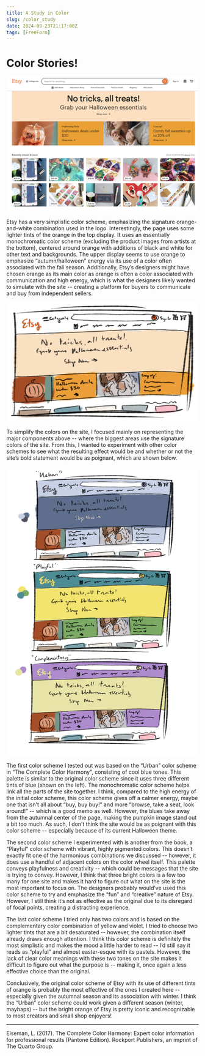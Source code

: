 ```yaml
---
title: A Study in Color
slug: /color_study
date: 2024-09-23T21:17:00Z
tags: [FreeForm]
---
```


# Color Stories!

![Alt text](../static/img/etsy_homepage.png)

Etsy has a very simplistic color scheme, emphasizing the signature orange-and-white combination used in the logo. Interestingly, the page uses some lighter tints of the orange in the top display. It uses an essentially monochromatic color scheme (excluding the product images from artists at the bottom), centered around orange with additions of black and white for other text and backgrounds. The upper display seems to use orange to emphasize “autumn/halloween” energy via its use of a color often associated with the fall season. Additionally, Etsy’s designers might have chosen orange as its main color as orange is often a color associated with communication and high energy, which is what the designers likely wanted to simulate with the site -- creating a platform for buyers to communicate and buy from independent sellers. 

![Alt text](../static/img/simplified_etsy.jpg)

To simplify the colors on the site, I focused mainly on representing the major components above -- where the biggest areas use the signature colors of the site. From this, I wanted to experiment with other color schemes to see what the resulting effect would be and whether or not the site’s bold statement would be as poignant, which are shown below. 

![Alt text](../static/img/color_schemes.png)

The first color scheme I tested out was based on the “Urban” color scheme in “The Complete Color Harmony”, consisting of cool blue tones. This palette is similar to the original color scheme since it uses three different tints of blue (shown on the left). The monochromatic color scheme helps link all the parts of the site together. I think, compared to the high energy of the initial color scheme, this color scheme gives off a calmer energy, maybe one that isn’t all about “buy, buy buy!” and more “browse, take a seat, look around!” -- which is a good memo as well. However, the blues take away from the autumnal center of the page, making the pumpkin image stand out a bit too much. As such, I don’t think the site would be as poignant with this color scheme -- especially because of its current Halloween theme. 

The second color scheme I experimented with is another from the book, a “Playful” color scheme with vibrant, highly pigmented colors. This doesn’t exactly fit one of the harmonious combinations we discussed -- however, it does use a handful of adjacent colors on the color wheel itself. This palette conveys playfulness and creativity -- which could be messages that the site is trying to convey. However, I think that three bright colors is a few too many for one site and makes it hard to figure out what on the site is the most important to focus on. The designers probably would’ve used this color scheme to try and emphasize the “fun” and “creative” nature of Etsy. However, I still think it’s not as effective as the original due to its disregard of focal points, creating a distracting experience. 

The last color scheme I tried only has two colors and is based on the complementary color combination of yellow and violet. I tried to choose two lighter tints that are a bit desaturated -- however, the combination itself already draws enough attention. I think this color scheme is definitely the most simplistic and makes the mood a little harder to read -- I’d still say it reads as “playful” and almost easter-esque with its pastels. However, the lack of clear color meanings with these two tones on the site makes it difficult to figure out what the purpose is -- making it, once again a less effective choice than the original.

Conclusively, the original color scheme of Etsy with its use of different tints of orange is probably the most effective of the ones I created here -- especially given the autumnal season and its association with winter. I think the “Urban” color scheme could work given a different season (winter, mayhaps) -- but the bright orange of Etsy is pretty iconic and recognizable to most creators and small shop enjoyers!


---

Eiseman, L. (2017). The Complete Color Harmony: Expert color information for professional results (Pantone Edition). Rockport Publishers, an imprint of The Quarto Group. 